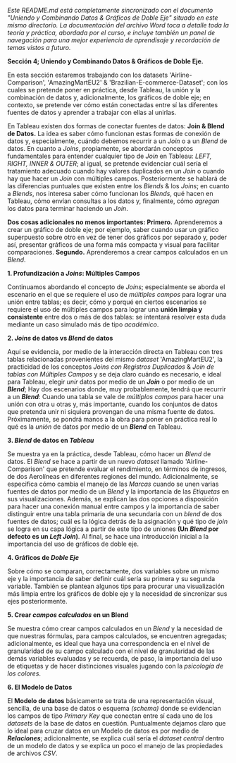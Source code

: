 _Este README.md está completamente sincronizado con el documento "Uniendo y Combinando Datos & Gráficos de Doble Eje" situado en este mismo directorio. La documentación del archivo Word toca a detalle toda la teoría y práctica, abordada por el curso, e incluye también un panel de navegación para una mejor experiencia de aprendisaje y recordación de temas vistos a futuro._

**Sección 4; Uniendo y Combinando Datos & Gráficos de Doble Eje.**

En esta sección estaremos trabajando con los datasets 'Airline-Comparison', 'AmazingMartEU2' & 'Brazilian-E-commerce-Dataset'; con los cuales se pretende poner en práctica, desde Tableau, la unión y la combinación de datos y, adicionalmente, los gráficos de doble eje; en contexto, se pretende ver cómo están conectadas entre sí las diferentes fuentes de datos y aprender a trabajar con ellas al unirlas.

En Tableau existen dos formas de conectar fuentes de datos: **Join & Blend de Datos.** La idea es saber cómo funcionan estas formas de conexión de datos y, especialmente, cuándo debemos recurrir a un _Join_ o a un _Blend_ de datos. En cuanto a _Joins_, propiamente, se abordarán conceptos fundamentales para entender cualquier tipo de _Join_ en Tableau: _LEFT, RIGHT, INNER & OUTER_; al igual, se pretende evidenciar cuál sería el tratamiento adecuado cuando hay valores duplicados en un _Join_ o cuando hay que hacer un _Join_ con múltiples campos. Posteriormente se hablará de las diferencias puntuales que existen entre los _Blends_ & los _Joins_; en cuanto a _Blends_, nos interesa saber cómo funcionan los _Blends_, qué hacen en Tableau, cómo envían consultas a los datos y, finalmente, cómo _agregan_ los datos para terminar haciendo un _Join_.

**Dos cosas adicionales no menos importantes: Primero.** Aprenderemos a crear un gráfico de doble eje; por ejemplo, saber cuando usar un gráfico superpuesto sobre otro en vez de tener dos gráficos por separado y, poder así, presentar gráficos de una forma más compacta y visual para facilitar comparaciones. **Segundo.** Aprenderemos a crear campos calculados en un _Blend_.

**1. Profundización a _Joins_: Múltiples Campos**

Continuamos abordando el concepto de _Joins_; especialmente se aborda el escenario en el que se requiere el uso de _múltiples campos_ para lograr una unión entre tablas; es decir, cómo y porqué en ciertos escenarios se requiere el uso de múltiples campos para lograr una **unión limpia y consistente** entre dos o más de dos tablas: se intentará resolver esta duda mediante un caso simulado más de tipo _académico_. 

**2. _Joins_ de datos vs _Blend_ de datos**

Aquí se evidencia, por medio de la interacción directa en Tableau con tres tablas relacionadas provenientes del mismo _dataset_ 'AmazingMartEU2', la practicidad de los conceptos _Joins con Registros Duplicados_ & _Join de tablas con Múltiples Campos_ y se deja claro cuándo es necesario, e ideal para Tableau, elegir _unir_ datos por medio de un **_Join_** o por medio de un **_Blend_**; Hay dos escenarios donde, muy probablemente, tendrá que recurrir a un **_Blend_**: Cuando una tabla se vale de _múltiplos campos_ para hacer una unión con otra u otras y, más importante, cuando los conjuntos de datos que pretenda unir ni siquiera provengan de una misma fuente de datos. Próximamente, se pondrá manos a la obra para poner en práctica real lo qué es la _unión_ de datos por medio de un _**Blend**_ en Tableau. 

**3. _Blend_ de datos en _Tableau_**

Se muestra ya en la práctica, desde Tableau, cómo hacer un _Blend_ de datos. El _Blend_ se hace a partir de un nuevo _dataset_ llamado 'Airline-Comparison' que pretende evaluar el rendimiento, en términos de ingresos, de dos Aerolíneas en diferentes regiones del mundo. Adicionalmente, se especifica cómo cambia el manejo de las _Marcas_ cuando se unen varias fuentes de datos por medio de un _Blend_ y la importancia de las _Etiquetas_ en sus visualizaciones. Además, se explican las dos opciones a disposición para hacer una conexión manual entre campos y la importancia de saber distinguir entre una tabla primaria de una secundaria con un _blend_ de dos fuentes de datos; cuál es la lógica detrás de la asignación y qué tipo de _join_ se logra en su capa lógica a partir de este tipo de uniones **(Un _Blend_ por defecto es un _Left Join_)**. Al final, se hace una introducción inicial a la importancia del uso de gráficos de doble eje.

**4.	Gráficos de _Doble Eje_**

Sobre cómo se comparan, correctamente, dos variables sobre un mismo eje y la importancia de saber definir cuál sería su primera y su segunda variable. También se plantean algunos tips para procurar una visualización más limpia entre los gráficos de doble eje y la necesidad de sincronizar sus ejes posteriormente.

**5.	Crear _campos calculados_ en un Blend**

Se muestra cómo crear campos calculados en un _Blend_ y la necesidad de que nuestras fórmulas, para campos calculados, se encuentren agregadas; adicionalmente, es ideal que haya una correspondencia en el nivel de granularidad de su campo calculado con el nivel de granularidad de las demás variables evaluadas y se recuerda, de paso, la importancia del uso de etiquetas y de hacer distinciones visuales jugando con la _psicología de los colores_.

**6. El Modelo de Datos**

El **Modelo de datos** básicamente se trata de una representación visual, sencilla, de una base de datos o esquema _(schema)_ donde se evidencian los campos de tipo _Primary Key_ que conectan entre sí cada uno de los _datasets_ de la base de datos en cuestión. Puntualmente dejamos claro que lo ideal para cruzar datos en un Modelo de datos es por medio de _**Relaciones**_; adicionalmente, se explica cuál sería el _dataset central_ dentro de un modelo de datos y se explica un poco el manejo de las propiedades de archivos _CSV_. 
